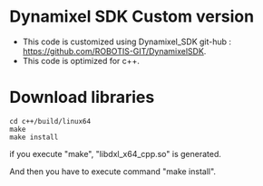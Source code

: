 Dynamixel SDK Custom version
=============================
* This code is customized using Dynamixel_SDK git-hub : https://github.com/ROBOTIS-GIT/DynamixelSDK.
* This code is optimized for c++.
# Download libraries
```
cd c++/build/linux64 
make 
make install 
```
if you execute "make", "libdxl_x64_cpp.so" is generated.

And then you have to execute command "make install".
